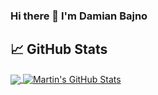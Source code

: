 ### Hi there 👋 I'm Damian Bajno


## &#x1f4c8; GitHub Stats

<a href="https://github.com/noneXved/noneXved">
  <img align="center" src="https://github-readme-stats.vercel.app/api/top-langs/?username=noneXved&title_color=ffffff&text_color=c9cacc&icon_color=2bbc8a&bg_color=1d1f21" />
</a>
<a href="https://github.com/noneXved/noneXved">
  <img align="center" src="https://github-readme-stats.vercel.app/api?username=noneXved&show_icons=true&line_height=27&count_private=true&title_color=ffffff&text_color=c9cacc&icon_color=2bbc8a&bg_color=1d1f21" alt="Martin's GitHub Stats" />
</a>





<!--
**noneXved/noneXved** is a ✨ _special_ ✨ repository because its `README.md` (this file) appears on your GitHub profile.

Here are some ideas to get you started:
🔭 I’m currently working on ...
- 🌱 I’m currently learning ...
- 👯 I’m looking to collaborate on ...
- 🤔 I’m looking for help with ...
- 💬 Ask me about ...
- 📫 How to reach me: ...
- 😄 Pronouns: ...
- ⚡ Fun fact: ...
-->
